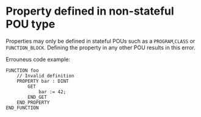 # Property defined in non-stateful POU type

Properties may only be defined in stateful POUs such as a `PROGRAM`,`CLASS` or `FUNCTION_BLOCK`.
Defining the property in any other POU results in this error.


Errouneus code example:
```
FUNCTION foo
    // Invalid definition
    PROPERTY bar : DINT 
        GET
            bar := 42;
        END_GET
    END_PROPERTY
END_FUNCTION
```